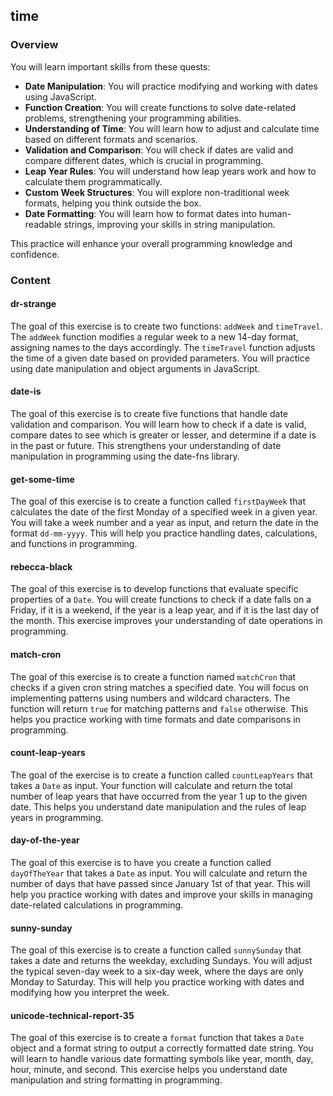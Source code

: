 ## time

### Overview

You will learn important skills from these quests:

- **Date Manipulation**: You will practice modifying and working with dates
  using JavaScript.
- **Function Creation**: You will create functions to solve date-related
  problems, strengthening your programming abilities.
- **Understanding of Time**: You will learn how to adjust and calculate time
  based on different formats and scenarios.
- **Validation and Comparison**: You will check if dates are valid and compare
  different dates, which is crucial in programming.
- **Leap Year Rules**: You will understand how leap years work and how to
  calculate them programmatically.
- **Custom Week Structures**: You will explore non-traditional week formats,
  helping you think outside the box.
- **Date Formatting**: You will learn how to format dates into human-readable
  strings, improving your skills in string manipulation.

This practice will enhance your overall programming knowledge and confidence.

### Content

#### dr-strange

The goal of this exercise is to create two functions: `addWeek` and
`timeTravel`. The `addWeek` function modifies a regular week to a new 14-day
format, assigning names to the days accordingly. The `timeTravel` function
adjusts the time of a given date based on provided parameters. You will practice
using date manipulation and object arguments in JavaScript.

#### date-is

The goal of this exercise is to create five functions that handle date
validation and comparison. You will learn how to check if a date is valid,
compare dates to see which is greater or lesser, and determine if a date is in
the past or future. This strengthens your understanding of date manipulation in
programming using the date-fns library.

#### get-some-time

The goal of this exercise is to create a function called `firstDayWeek` that
calculates the date of the first Monday of a specified week in a given year. You
will take a week number and a year as input, and return the date in the format
`dd-mm-yyyy`. This will help you practice handling dates, calculations, and
functions in programming.

#### rebecca-black

The goal of this exercise is to develop functions that evaluate specific
properties of a `Date`. You will create functions to check if a date falls on a
Friday, if it is a weekend, if the year is a leap year, and if it is the last
day of the month. This exercise improves your understanding of date operations
in programming.

#### match-cron

The goal of this exercise is to create a function named `matchCron` that checks
if a given cron string matches a specified date. You will focus on implementing
patterns using numbers and wildcard characters. The function will return `true`
for matching patterns and `false` otherwise. This helps you practice working
with time formats and date comparisons in programming.

#### count-leap-years

The goal of the exercise is to create a function called `countLeapYears` that
takes a `Date` as input. Your function will calculate and return the total
number of leap years that have occurred from the year 1 up to the given date.
This helps you understand date manipulation and the rules of leap years in
programming.

#### day-of-the-year

The goal of this exercise is to have you create a function called `dayOfTheYear`
that takes a `Date` as input. You will calculate and return the number of days
that have passed since January 1st of that year. This will help you practice
working with dates and improve your skills in managing date-related calculations
in programming.

#### sunny-sunday

The goal of this exercise is to create a function called `sunnySunday` that
takes a date and returns the weekday, excluding Sundays. You will adjust the
typical seven-day week to a six-day week, where the days are only Monday to
Saturday. This will help you practice working with dates and modifying how you
interpret the week.

#### unicode-technical-report-35

The goal of this exercise is to create a `format` function that takes a `Date`
object and a format string to output a correctly formatted date string. You will
learn to handle various date formatting symbols like year, month, day, hour,
minute, and second. This exercise helps you understand date manipulation and
string formatting in programming.
